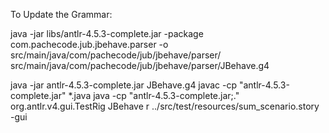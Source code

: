 

To Update the Grammar:

java -jar libs/antlr-4.5.3-complete.jar -package com.pachecode.jub.jbehave.parser -o  src/main/java/com/pachecode/jub/jbehave/parser/ src/main/java/com/pachecode/jub/jbehave/parser/JBehave.g4 




java -jar antlr-4.5.3-complete.jar JBehave.g4 
javac -cp "antlr-4.5.3-complete.jar" *.java
java -cp "antlr-4.5.3-complete.jar;." org.antlr.v4.gui.TestRig JBehave r ../src/test/resources/sum_scenario.story -gui